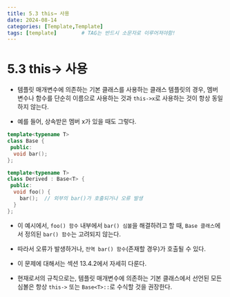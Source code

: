 ```yaml
---
title: 5.3 this→ 사용
date: 2024-08-14
categories: [Template,Template]
tags: [template]		# TAG는 반드시 소문자로 이루어져야함!
---
```


# 5.3 this→ 사용

* 템플릿 매개변수에 의존하는 기본 클래스를 사용하는 클래스 템플릿의 경우, 멤버 변수나 함수를 단순히 이름으로 사용하는 것과 `this->x`로 사용하는 것이 항상 동일하지 않는다.

* 예를 들어, 상속받은 멤버 x가 있을 때도 그렇다.

```c++
template<typename T>
class Base {
 public:
  void bar();
};

template<typename T>
class Derived : Base<T> {
 public:
  void foo() {
    bar();  // 외부의 bar()가 호출되거나 오류 발생
  }
};
```

* 이 예시에서, `foo() 함수` 내부에서 `bar() 심볼`을 해결하려고 할 때, `Base 클래스`에서 정의된 `bar() 함수`는 고려되지 않는다.

* 따라서 오류가 발생하거나, `전역 bar() 함수`(존재할 경우)가 호출될 수 있다.

* 이 문제에 대해서는 섹션 13.4.2에서 자세히 다룬다.
* 현재로서의 규칙으로는, 템플릿 매개변수에 의존하는 기본 클래스에서 선언된 모든 심볼은 항상 `this->` 또는 `Base<T>::`로 수식할 것을 권장한다.